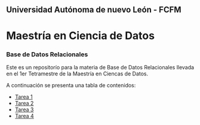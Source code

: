 ## Universidad Autónoma de nuevo León - FCFM
# Maestría en Ciencia de Datos
### Base de Datos Relacionales
Este es un repositorío para la materia de Base de Datos Relacionales llevada en el 1er Tetramestre de la Maestría en Ciencas de Datos.

A continuación se presenta una tabla de contenidos:

- [Tarea 1](https://github.com/HelenaCarrillo/BDR/blob/master/TAREA1.md)
- [Tarea 2](https://github.com/HelenaCarrillo/BDR/blob/master/TAREA2.md)
- [Tarea 3](https://github.com/HelenaCarrillo/BDR/blob/master/TAREA3.md)
- [Tarea 4](https://github.com/HelenaCarrillo/BDR/blob/master/TAREA4.sql)